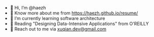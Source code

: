 - 👋 Hi, I’m @haezh
- 👀 Know more about me from <https://haezh.github.io/resume/>
- 🌱 I’m currently learning software architecture
- 📖 Reading "Designing Data-Intensive Applications" from O'REILLY
- 📮 Reach out to me via <xuqian.dev@gmail.com>

<!---
haezh/haezh is a ✨ special ✨ repository because its `README.md` (this file) appears on your GitHub profile.
You can click the Preview link to take a look at your changes.
--->
